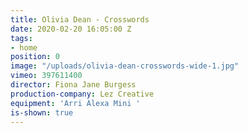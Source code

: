 ```yaml
---
title: Olivia Dean - Crosswords
date: 2020-02-20 16:05:00 Z
tags:
- home
position: 0
image: "/uploads/olivia-dean-crosswords-wide-1.jpg"
vimeo: 397611400
director: Fiona Jane Burgess
production-company: Lez Creative
equipment: 'Arri Alexa Mini '
is-shown: true
---
```


